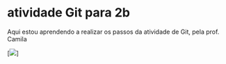 # atividade Git para 2b
Aqui estou aprendendo a realizar os passos da atividade de Git, pela prof. Camila

[<img src="Z:\atividade-git-2b"/>]
